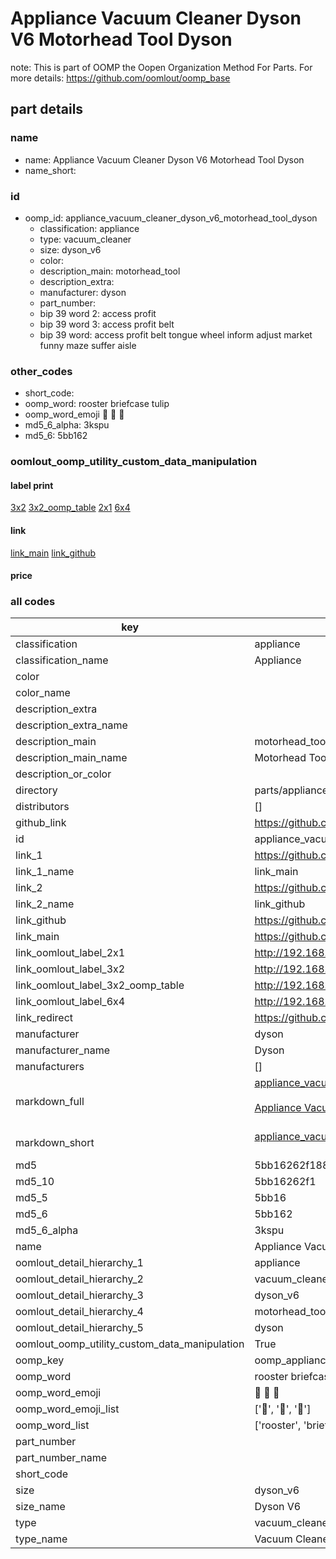 # Appliance Vacuum Cleaner Dyson V6 Motorhead Tool Dyson  

note: This is part of OOMP the Oopen Organization Method For Parts. For more details: https://github.com/oomlout/oomp_base

##  part details
  







### name
* name: Appliance Vacuum Cleaner Dyson V6 Motorhead Tool Dyson
* name_short: 
### id
* oomp_id: appliance_vacuum_cleaner_dyson_v6_motorhead_tool_dyson
  * classification: appliance
  * type: vacuum_cleaner
  * size: dyson_v6
  * color: 
  * description_main: motorhead_tool
  * description_extra: 
  * manufacturer: dyson
  * part_number: 
  * bip 39 word 2: access profit
  * bip 39 word 3: access profit belt
  * bip 39 word: access profit belt tongue wheel inform adjust market funny maze suffer aisle

### other_codes
* short_code: 
* oomp_word: rooster briefcase tulip
* oomp_word_emoji :rooster: :briefcase: :tulip:
* md5_6_alpha: 3kspu
* md5_6: 5bb162






### oomlout_oomp_utility_custom_data_manipulation
#### label print
[3x2](http://192.168.1.245:1112/?label=oomp%203kspu)
[3x2_oomp_table](http://192.168.1.108:1112/?label=oomp%203kspu)
[2x1](http://192.168.1.242:1112/?label=oomp%203kspu)
[6x4](http://192.168.1.55:1112/?label=oomp%203kspu)    

#### link

[link_main](https://github.com/oomlout/oomlout_oomp_version_1_messy/tree/main/parts/appliance_vacuum_cleaner_dyson_v6_motorhead_tool_dyson) [link_github](https://github.com/oomlout/oomlout_oomp_version_1_messy/tree/main/parts/appliance_vacuum_cleaner_dyson_v6_motorhead_tool_dyson)                             

#### price







### all codes 
| key | value |  
| --- | --- |  
| classification | appliance |  
| classification_name | Appliance |  
| color |  |  
| color_name |  |  
| description_extra |  |  
| description_extra_name |  |  
| description_main | motorhead_tool |  
| description_main_name | Motorhead Tool |  
| description_or_color |   |  
| directory | parts/appliance_vacuum_cleaner_dyson_v6_motorhead_tool_dyson |  
| distributors | [] |  
| github_link | https://github.com/oomlout/oomlout_oomp_part_src/tree/main/parts/appliance_vacuum_cleaner_dyson_v6_motorhead_tool_dyson |  
| id | appliance_vacuum_cleaner_dyson_v6_motorhead_tool_dyson |  
| link_1 | https://github.com/oomlout/oomlout_oomp_version_1_messy/tree/main/parts/appliance_vacuum_cleaner_dyson_v6_motorhead_tool_dyson |  
| link_1_name | link_main |  
| link_2 | https://github.com/oomlout/oomlout_oomp_version_1_messy/tree/main/parts/appliance_vacuum_cleaner_dyson_v6_motorhead_tool_dyson |  
| link_2_name | link_github |  
| link_github | https://github.com/oomlout/oomlout_oomp_version_1_messy/tree/main/parts/appliance_vacuum_cleaner_dyson_v6_motorhead_tool_dyson |  
| link_main | https://github.com/oomlout/oomlout_oomp_version_1_messy/tree/main/parts/appliance_vacuum_cleaner_dyson_v6_motorhead_tool_dyson |  
| link_oomlout_label_2x1 | http://192.168.1.242:1112/?label=oomp%203kspu |  
| link_oomlout_label_3x2 | http://192.168.1.245:1112/?label=oomp%203kspu |  
| link_oomlout_label_3x2_oomp_table | http://192.168.1.108:1112/?label=oomp%203kspu |  
| link_oomlout_label_6x4 | http://192.168.1.55:1112/?label=oomp%203kspu |  
| link_redirect | https://github.com/oomlout/oomlout_oomp_version_1_messy/tree/main/parts/appliance_vacuum_cleaner_dyson_v6_motorhead_tool_dyson |  
| manufacturer | dyson |  
| manufacturer_name | Dyson |  
| manufacturers | [] |  
| markdown_full | [appliance_vacuum_cleaner_dyson_v6_motorhead_tool_dyson](none)<br>[](none)<br>[Appliance Vacuum Cleaner Dyson V6 Motorhead Tool Dyson](none)<br><br> |  
| markdown_short | [appliance_vacuum_cleaner_dyson_v6_motorhead_tool_dyson](none)<br><br> |  
| md5 | 5bb16262f1882071ce7d0e4629eaf00a |  
| md5_10 | 5bb16262f1 |  
| md5_5 | 5bb16 |  
| md5_6 | 5bb162 |  
| md5_6_alpha | 3kspu |  
| name | Appliance Vacuum Cleaner Dyson V6 Motorhead Tool Dyson |  
| oomlout_detail_hierarchy_1 | appliance |  
| oomlout_detail_hierarchy_2 | vacuum_cleaner |  
| oomlout_detail_hierarchy_3 | dyson_v6 |  
| oomlout_detail_hierarchy_4 | motorhead_tool |  
| oomlout_detail_hierarchy_5 | dyson |  
| oomlout_oomp_utility_custom_data_manipulation | True |  
| oomp_key | oomp_appliance_vacuum_cleaner_dyson_v6_motorhead_tool_dyson |  
| oomp_word | rooster briefcase tulip |  
| oomp_word_emoji | :rooster: :briefcase: :tulip: |  
| oomp_word_emoji_list | [':rooster:', ':briefcase:', ':tulip:'] |  
| oomp_word_list | ['rooster', 'briefcase', 'tulip'] |  
| part_number |  |  
| part_number_name |  |  
| short_code |  |  
| size | dyson_v6 |  
| size_name | Dyson V6 |  
| type | vacuum_cleaner |  
| type_name | Vacuum Cleaner |  
